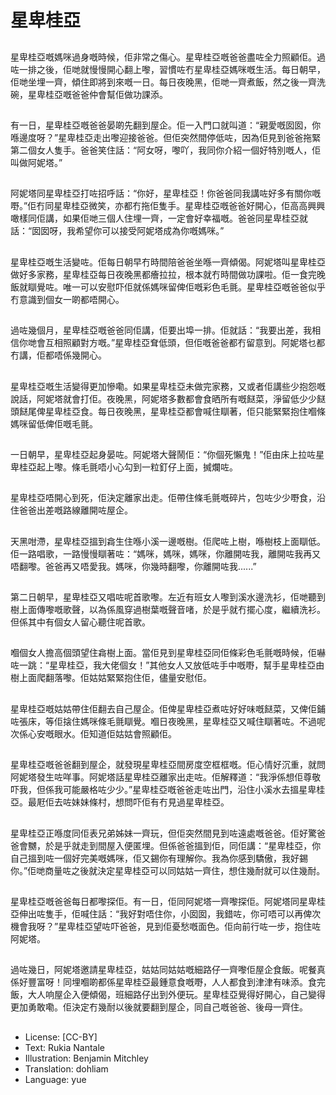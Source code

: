 # 星卑桂亞

##
星卑桂亞嘅媽咪過身嘅時候，佢非常之傷心。星卑桂亞嘅爸爸盡咗全力照顧佢。過咗一排之後，佢哋就慢慢開心翻上嚟，習慣咗冇星卑桂亞媽咪嘅生活。每日朝早，佢哋坐埋一齊，傾住即將到來嘅一日。每日夜晚黑，佢哋一齊煮飯，然之後一齊洗碗，星卑桂亞嘅爸爸仲會幫佢做功課添。

##
有一日，星卑桂亞嘅爸爸晏啲先翻到屋企。佢一入門口就叫道：“親愛嘅囡囡，你喺邊度呀？”星卑桂亞走出嚟迎接爸爸。但佢突然間停低咗，因為佢見到爸爸拖緊第二個女人隻手。爸爸笑住話：“阿女呀，嚟吖，我同你介紹一個好特別嘅人，佢叫做阿妮塔。”

##
阿妮塔同星卑桂亞打咗招呼話：“你好，星卑桂亞！你爸爸同我講咗好多有關你嘅嘢。”佢冇同星卑桂亞微笑，亦都冇拖佢隻手。星卑桂亞嘅爸爸好開心，佢高高興興噉樣同佢講，如果佢哋三個人住埋一齊，一定會好幸福嘅。爸爸同星卑桂亞就話：“囡囡呀，我希望你可以接受阿妮塔成為你嘅媽咪。”

##
星卑桂亞嘅生活變咗。佢每日朝早冇時間陪爸爸坐喺一齊傾偈。阿妮塔叫星卑桂亞做好多家務，星卑桂亞每日夜晚黑都癐拉拉，根本就冇時間做功課啦。佢一食完晚飯就瞓覺咗。唯一可以安慰吓佢就係媽咪留俾佢嘅彩色毛氈。星卑桂亞嘅爸爸似乎冇意識到個女一啲都唔開心。

##
過咗幾個月，星卑桂亞嘅爸爸同佢講，佢要出埠一排。佢就話：“我要出差，我相信你哋會互相照顧對方嘅。”星卑桂亞耷低頭，但佢嘅爸爸都冇留意到。阿妮塔乜都冇講，佢都唔係幾開心。

##
星卑桂亞嘅生活變得更加慘嘞。如果星卑桂亞未做完家務，又或者佢講些少抱怨嘅說話，阿妮塔就會打佢。夜晚黑，阿妮塔多數都會食晒所有嘅餸菜，淨留低少少餸頭餸尾俾星卑桂亞食。每日夜晚黑，星卑桂亞都會喊住瞓著，佢只能緊緊抱住嗰條媽咪留低俾佢嘅毛氈。

##
一日朝早，星卑桂亞起身晏咗。阿妮塔大聲鬧佢：“你個死懶鬼！”佢由床上拉咗星卑桂亞起上嚟。條毛氈唔小心勾到一粒釘仔上面，搣爛咗。

##
星卑桂亞唔開心到死，佢決定離家出走。佢帶住條毛氈嘅碎片，包咗少少嘢食，沿住爸爸出差嘅路線離開咗屋企。

##
天黑咁滯，星卑桂亞搵到樖生住喺小溪一邊嘅樹。佢爬咗上樹，喺樹枝上面瞓低。佢一路唱歌，一路慢慢瞓著咗：“媽咪，媽咪，媽咪，你離開咗我，離開咗我再又唔翻嚟。爸爸再又唔愛我。媽咪，你幾時翻嚟，你離開咗我......”

##
第二日朝早，星卑桂亞又唱咗呢首歌嚟。左近有班女人嚟到溪水邊洗衫，佢哋聽到樹上面傳嚟嘅歌聲，以為係風穿過樹葉嘅聲音啫，於是乎就冇擺心度，繼續洗衫。但係其中有個女人留心聽住呢首歌。

##
嗰個女人擔高個頭望住樖樹上面。當佢見到星卑桂亞同佢條彩色毛氈嘅時候，佢嚇咗一跳：“星卑桂亞，我大佬個女！”其他女人又放低咗手中嘅嘢，幫手星卑桂亞由樹上面爬翻落嚟。佢姑姑緊緊抱住佢，儘量安慰佢。

##
星卑桂亞嘅姑姑帶住佢翻去自己屋企。佢俾星卑桂亞煮咗好好味嘅餸菜，又俾佢鋪咗張床，等佢搇住媽咪條毛氈瞓覺。嗰日夜晚黑，星卑桂亞又喊住瞓著咗。不過呢次係心安嘅眼水。佢知道佢姑姑會照顧佢。

##
星卑桂亞嘅爸爸翻到屋企，就發現星卑桂亞間房度空框框嘅。佢心情好沉重，就問阿妮塔發生咗咩事。阿妮塔話星卑桂亞離家出走咗。佢解釋道：“我淨係想佢尊敬吓我，但係我可能嚴格咗少少。”星卑桂亞嘅爸爸走咗出門，沿住小溪水去搵星卑桂亞。最屘佢去咗妹妹條村，想問吓佢有冇見過星卑桂亞。

##
星卑桂亞正喺度同佢表兄弟姊妹一齊玩，但佢突然間見到咗遠處嘅爸爸。佢好驚爸爸會嬲，於是乎就走到間屋入便匿埋。但係爸爸搵到佢，同佢講：“星卑桂亞，你自己搵到咗一個好完美嘅媽咪，佢又錫你有理解你。我為你感到驕傲，我好錫你。”佢哋商量咗之後就決定星卑桂亞可以同姑姑一齊住，想住幾耐就可以住幾耐。

##
星卑桂亞嘅爸爸每日都嚟探佢。有一日，佢同阿妮塔一齊嚟探佢。阿妮塔同星卑桂亞伸出咗隻手，佢喊住話：“我好對唔住你，小囡囡，我錯咗，你可唔可以再俾次機會我呀？”星卑桂亞望咗吓爸爸，見到佢憂愁嘅面色。佢向前行咗一步，抱住咗阿妮塔。

##
過咗幾日，阿妮塔邀請星卑桂亞，姑姑同姑姑嘅細路仔一齊嚟佢屋企食飯。呢餐真係好豐富呀！同埋嗰啲都係星卑桂亞最鍾意食嘅嘢，人人都食到津津有味添。食完飯，大人响屋企入便傾偈，班細路仔出到外便玩。星卑桂亞覺得好開心，自己變得更加勇敢嘞。佢決定冇幾耐以後就要翻到屋企，同自己嘅爸爸、後母一齊住。

##
* License: [CC-BY]
* Text: Rukia Nantale
* Illustration: Benjamin Mitchley
* Translation: dohliam
* Language: yue
